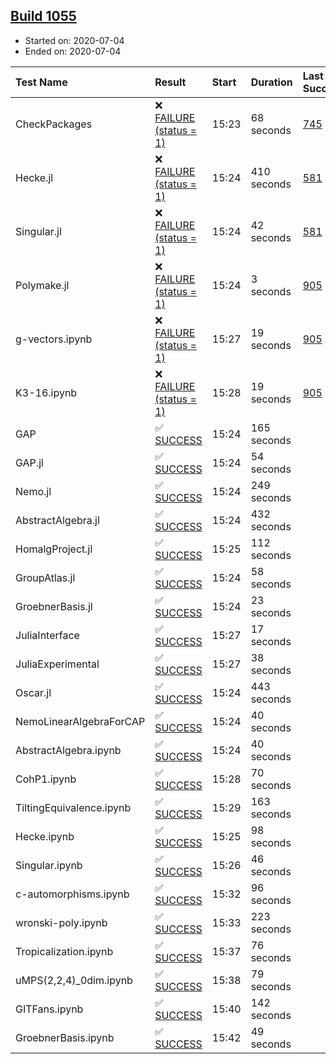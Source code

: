 ## [Build 1055](https://oscarci.mathematik.uni-kl.de/job/oscar-julia-1.4/1055/)

* Started on: 2020-07-04
* Ended on: 2020-07-04

| Test Name    | Result | Start | Duration | Last Success | First Failure |
|:-------------|:-------|:------|:---------|:-------------|:--------------|
| CheckPackages | ❌ [FAILURE (status = 1)](https://oscarci.mathematik.uni-kl.de/job/oscar-julia-1.4/1055/artifact/logs/build-1055/CheckPackages.log) | 15:23 | 68 seconds | [745](https://oscarci.mathematik.uni-kl.de/job/oscar-julia-1.4/745/) | [746](https://oscarci.mathematik.uni-kl.de/job/oscar-julia-1.4/746/) |
| Hecke.jl | ❌ [FAILURE (status = 1)](https://oscarci.mathematik.uni-kl.de/job/oscar-julia-1.4/1055/artifact/logs/build-1055/Hecke.jl.log) | 15:24 | 410 seconds | [581](https://oscarci.mathematik.uni-kl.de/job/oscar-julia-1.4/581/) | [582](https://oscarci.mathematik.uni-kl.de/job/oscar-julia-1.4/582/) |
| Singular.jl | ❌ [FAILURE (status = 1)](https://oscarci.mathematik.uni-kl.de/job/oscar-julia-1.4/1055/artifact/logs/build-1055/Singular.jl.log) | 15:24 | 42 seconds | [581](https://oscarci.mathematik.uni-kl.de/job/oscar-julia-1.4/581/) | [582](https://oscarci.mathematik.uni-kl.de/job/oscar-julia-1.4/582/) |
| Polymake.jl | ❌ [FAILURE (status = 1)](https://oscarci.mathematik.uni-kl.de/job/oscar-julia-1.4/1055/artifact/logs/build-1055/Polymake.jl.log) | 15:24 | 3 seconds | [905](https://oscarci.mathematik.uni-kl.de/job/oscar-julia-1.4/905/) | [907](https://oscarci.mathematik.uni-kl.de/job/oscar-julia-1.4/907/) |
| g-vectors.ipynb | ❌ [FAILURE (status = 1)](https://oscarci.mathematik.uni-kl.de/job/oscar-julia-1.4/1055/artifact/logs/build-1055/g-vectors.ipynb.log) | 15:27 | 19 seconds | [905](https://oscarci.mathematik.uni-kl.de/job/oscar-julia-1.4/905/) | [907](https://oscarci.mathematik.uni-kl.de/job/oscar-julia-1.4/907/) |
| K3-16.ipynb | ❌ [FAILURE (status = 1)](https://oscarci.mathematik.uni-kl.de/job/oscar-julia-1.4/1055/artifact/logs/build-1055/K3-16.ipynb.log) | 15:28 | 19 seconds | [905](https://oscarci.mathematik.uni-kl.de/job/oscar-julia-1.4/905/) | [907](https://oscarci.mathematik.uni-kl.de/job/oscar-julia-1.4/907/) |
| GAP | ✅ [SUCCESS](https://oscarci.mathematik.uni-kl.de/job/oscar-julia-1.4/1055/artifact/logs/build-1055/GAP.log) | 15:24 | 165 seconds |  |  |
| GAP.jl | ✅ [SUCCESS](https://oscarci.mathematik.uni-kl.de/job/oscar-julia-1.4/1055/artifact/logs/build-1055/GAP.jl.log) | 15:24 | 54 seconds |  |  |
| Nemo.jl | ✅ [SUCCESS](https://oscarci.mathematik.uni-kl.de/job/oscar-julia-1.4/1055/artifact/logs/build-1055/Nemo.jl.log) | 15:24 | 249 seconds |  |  |
| AbstractAlgebra.jl | ✅ [SUCCESS](https://oscarci.mathematik.uni-kl.de/job/oscar-julia-1.4/1055/artifact/logs/build-1055/AbstractAlgebra.jl.log) | 15:24 | 432 seconds |  |  |
| HomalgProject.jl | ✅ [SUCCESS](https://oscarci.mathematik.uni-kl.de/job/oscar-julia-1.4/1055/artifact/logs/build-1055/HomalgProject.jl.log) | 15:25 | 112 seconds |  |  |
| GroupAtlas.jl | ✅ [SUCCESS](https://oscarci.mathematik.uni-kl.de/job/oscar-julia-1.4/1055/artifact/logs/build-1055/GroupAtlas.jl.log) | 15:24 | 58 seconds |  |  |
| GroebnerBasis.jl | ✅ [SUCCESS](https://oscarci.mathematik.uni-kl.de/job/oscar-julia-1.4/1055/artifact/logs/build-1055/GroebnerBasis.jl.log) | 15:24 | 23 seconds |  |  |
| JuliaInterface | ✅ [SUCCESS](https://oscarci.mathematik.uni-kl.de/job/oscar-julia-1.4/1055/artifact/logs/build-1055/JuliaInterface.log) | 15:27 | 17 seconds |  |  |
| JuliaExperimental | ✅ [SUCCESS](https://oscarci.mathematik.uni-kl.de/job/oscar-julia-1.4/1055/artifact/logs/build-1055/JuliaExperimental.log) | 15:27 | 38 seconds |  |  |
| Oscar.jl | ✅ [SUCCESS](https://oscarci.mathematik.uni-kl.de/job/oscar-julia-1.4/1055/artifact/logs/build-1055/Oscar.jl.log) | 15:24 | 443 seconds |  |  |
| NemoLinearAlgebraForCAP | ✅ [SUCCESS](https://oscarci.mathematik.uni-kl.de/job/oscar-julia-1.4/1055/artifact/logs/build-1055/NemoLinearAlgebraForCAP.log) | 15:24 | 40 seconds |  |  |
| AbstractAlgebra.ipynb | ✅ [SUCCESS](https://oscarci.mathematik.uni-kl.de/job/oscar-julia-1.4/1055/artifact/logs/build-1055/AbstractAlgebra.ipynb.log) | 15:24 | 40 seconds |  |  |
| CohP1.ipynb | ✅ [SUCCESS](https://oscarci.mathematik.uni-kl.de/job/oscar-julia-1.4/1055/artifact/logs/build-1055/CohP1.ipynb.log) | 15:28 | 70 seconds |  |  |
| TiltingEquivalence.ipynb | ✅ [SUCCESS](https://oscarci.mathematik.uni-kl.de/job/oscar-julia-1.4/1055/artifact/logs/build-1055/TiltingEquivalence.ipynb.log) | 15:29 | 163 seconds |  |  |
| Hecke.ipynb | ✅ [SUCCESS](https://oscarci.mathematik.uni-kl.de/job/oscar-julia-1.4/1055/artifact/logs/build-1055/Hecke.ipynb.log) | 15:25 | 98 seconds |  |  |
| Singular.ipynb | ✅ [SUCCESS](https://oscarci.mathematik.uni-kl.de/job/oscar-julia-1.4/1055/artifact/logs/build-1055/Singular.ipynb.log) | 15:26 | 46 seconds |  |  |
| c-automorphisms.ipynb | ✅ [SUCCESS](https://oscarci.mathematik.uni-kl.de/job/oscar-julia-1.4/1055/artifact/logs/build-1055/c-automorphisms.ipynb.log) | 15:32 | 96 seconds |  |  |
| wronski-poly.ipynb | ✅ [SUCCESS](https://oscarci.mathematik.uni-kl.de/job/oscar-julia-1.4/1055/artifact/logs/build-1055/wronski-poly.ipynb.log) | 15:33 | 223 seconds |  |  |
| Tropicalization.ipynb | ✅ [SUCCESS](https://oscarci.mathematik.uni-kl.de/job/oscar-julia-1.4/1055/artifact/logs/build-1055/Tropicalization.ipynb.log) | 15:37 | 76 seconds |  |  |
| uMPS(2,2,4)_0dim.ipynb | ✅ [SUCCESS](https://oscarci.mathematik.uni-kl.de/job/oscar-julia-1.4/1055/artifact/logs/build-1055/uMPS-2-2-4-_0dim.ipynb.log) | 15:38 | 79 seconds |  |  |
| GITFans.ipynb | ✅ [SUCCESS](https://oscarci.mathematik.uni-kl.de/job/oscar-julia-1.4/1055/artifact/logs/build-1055/GITFans.ipynb.log) | 15:40 | 142 seconds |  |  |
| GroebnerBasis.ipynb | ✅ [SUCCESS](https://oscarci.mathematik.uni-kl.de/job/oscar-julia-1.4/1055/artifact/logs/build-1055/GroebnerBasis.ipynb.log) | 15:42 | 49 seconds |  |  |
